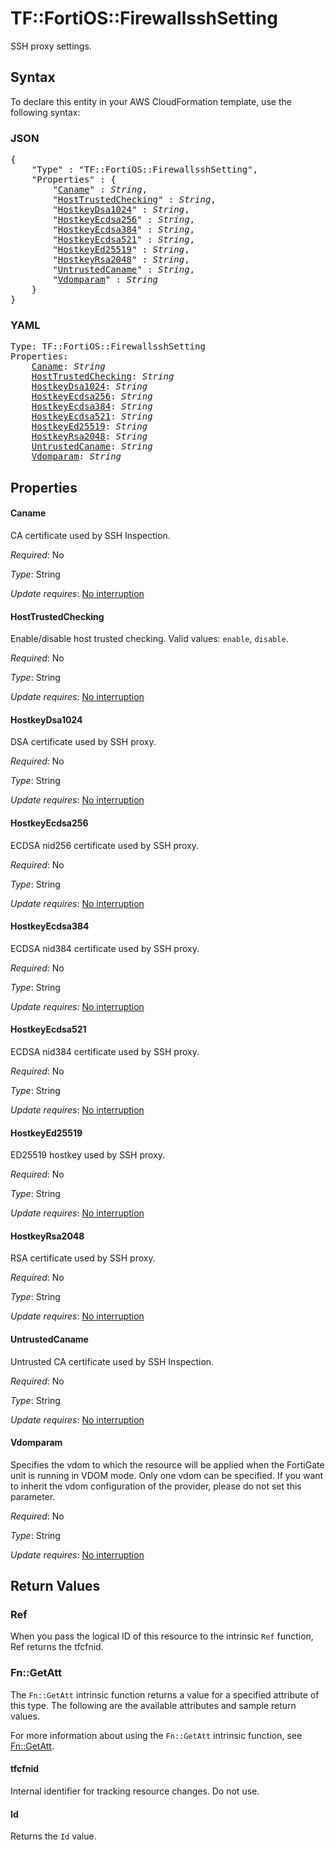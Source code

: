 # TF::FortiOS::FirewallsshSetting

SSH proxy settings.

## Syntax

To declare this entity in your AWS CloudFormation template, use the following syntax:

### JSON

<pre>
{
    "Type" : "TF::FortiOS::FirewallsshSetting",
    "Properties" : {
        "<a href="#caname" title="Caname">Caname</a>" : <i>String</i>,
        "<a href="#hosttrustedchecking" title="HostTrustedChecking">HostTrustedChecking</a>" : <i>String</i>,
        "<a href="#hostkeydsa1024" title="HostkeyDsa1024">HostkeyDsa1024</a>" : <i>String</i>,
        "<a href="#hostkeyecdsa256" title="HostkeyEcdsa256">HostkeyEcdsa256</a>" : <i>String</i>,
        "<a href="#hostkeyecdsa384" title="HostkeyEcdsa384">HostkeyEcdsa384</a>" : <i>String</i>,
        "<a href="#hostkeyecdsa521" title="HostkeyEcdsa521">HostkeyEcdsa521</a>" : <i>String</i>,
        "<a href="#hostkeyed25519" title="HostkeyEd25519">HostkeyEd25519</a>" : <i>String</i>,
        "<a href="#hostkeyrsa2048" title="HostkeyRsa2048">HostkeyRsa2048</a>" : <i>String</i>,
        "<a href="#untrustedcaname" title="UntrustedCaname">UntrustedCaname</a>" : <i>String</i>,
        "<a href="#vdomparam" title="Vdomparam">Vdomparam</a>" : <i>String</i>
    }
}
</pre>

### YAML

<pre>
Type: TF::FortiOS::FirewallsshSetting
Properties:
    <a href="#caname" title="Caname">Caname</a>: <i>String</i>
    <a href="#hosttrustedchecking" title="HostTrustedChecking">HostTrustedChecking</a>: <i>String</i>
    <a href="#hostkeydsa1024" title="HostkeyDsa1024">HostkeyDsa1024</a>: <i>String</i>
    <a href="#hostkeyecdsa256" title="HostkeyEcdsa256">HostkeyEcdsa256</a>: <i>String</i>
    <a href="#hostkeyecdsa384" title="HostkeyEcdsa384">HostkeyEcdsa384</a>: <i>String</i>
    <a href="#hostkeyecdsa521" title="HostkeyEcdsa521">HostkeyEcdsa521</a>: <i>String</i>
    <a href="#hostkeyed25519" title="HostkeyEd25519">HostkeyEd25519</a>: <i>String</i>
    <a href="#hostkeyrsa2048" title="HostkeyRsa2048">HostkeyRsa2048</a>: <i>String</i>
    <a href="#untrustedcaname" title="UntrustedCaname">UntrustedCaname</a>: <i>String</i>
    <a href="#vdomparam" title="Vdomparam">Vdomparam</a>: <i>String</i>
</pre>

## Properties

#### Caname

CA certificate used by SSH Inspection.

_Required_: No

_Type_: String

_Update requires_: [No interruption](https://docs.aws.amazon.com/AWSCloudFormation/latest/UserGuide/using-cfn-updating-stacks-update-behaviors.html#update-no-interrupt)

#### HostTrustedChecking

Enable/disable host trusted checking. Valid values: `enable`, `disable`.

_Required_: No

_Type_: String

_Update requires_: [No interruption](https://docs.aws.amazon.com/AWSCloudFormation/latest/UserGuide/using-cfn-updating-stacks-update-behaviors.html#update-no-interrupt)

#### HostkeyDsa1024

DSA certificate used by SSH proxy.

_Required_: No

_Type_: String

_Update requires_: [No interruption](https://docs.aws.amazon.com/AWSCloudFormation/latest/UserGuide/using-cfn-updating-stacks-update-behaviors.html#update-no-interrupt)

#### HostkeyEcdsa256

ECDSA nid256 certificate used by SSH proxy.

_Required_: No

_Type_: String

_Update requires_: [No interruption](https://docs.aws.amazon.com/AWSCloudFormation/latest/UserGuide/using-cfn-updating-stacks-update-behaviors.html#update-no-interrupt)

#### HostkeyEcdsa384

ECDSA nid384 certificate used by SSH proxy.

_Required_: No

_Type_: String

_Update requires_: [No interruption](https://docs.aws.amazon.com/AWSCloudFormation/latest/UserGuide/using-cfn-updating-stacks-update-behaviors.html#update-no-interrupt)

#### HostkeyEcdsa521

ECDSA nid384 certificate used by SSH proxy.

_Required_: No

_Type_: String

_Update requires_: [No interruption](https://docs.aws.amazon.com/AWSCloudFormation/latest/UserGuide/using-cfn-updating-stacks-update-behaviors.html#update-no-interrupt)

#### HostkeyEd25519

ED25519 hostkey used by SSH proxy.

_Required_: No

_Type_: String

_Update requires_: [No interruption](https://docs.aws.amazon.com/AWSCloudFormation/latest/UserGuide/using-cfn-updating-stacks-update-behaviors.html#update-no-interrupt)

#### HostkeyRsa2048

RSA certificate used by SSH proxy.

_Required_: No

_Type_: String

_Update requires_: [No interruption](https://docs.aws.amazon.com/AWSCloudFormation/latest/UserGuide/using-cfn-updating-stacks-update-behaviors.html#update-no-interrupt)

#### UntrustedCaname

Untrusted CA certificate used by SSH Inspection.

_Required_: No

_Type_: String

_Update requires_: [No interruption](https://docs.aws.amazon.com/AWSCloudFormation/latest/UserGuide/using-cfn-updating-stacks-update-behaviors.html#update-no-interrupt)

#### Vdomparam

Specifies the vdom to which the resource will be applied when the FortiGate unit is running in VDOM mode. Only one vdom can be specified. If you want to inherit the vdom configuration of the provider, please do not set this parameter.

_Required_: No

_Type_: String

_Update requires_: [No interruption](https://docs.aws.amazon.com/AWSCloudFormation/latest/UserGuide/using-cfn-updating-stacks-update-behaviors.html#update-no-interrupt)

## Return Values

### Ref

When you pass the logical ID of this resource to the intrinsic `Ref` function, Ref returns the tfcfnid.

### Fn::GetAtt

The `Fn::GetAtt` intrinsic function returns a value for a specified attribute of this type. The following are the available attributes and sample return values.

For more information about using the `Fn::GetAtt` intrinsic function, see [Fn::GetAtt](https://docs.aws.amazon.com/AWSCloudFormation/latest/UserGuide/intrinsic-function-reference-getatt.html).

#### tfcfnid

Internal identifier for tracking resource changes. Do not use.

#### Id

Returns the <code>Id</code> value.

